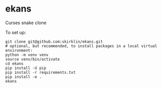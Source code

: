# ekans

Curses snake clone

To set up:

```
git clone git@github.com:skirklin/ekans.git
# optional, but recommended, to install packages in a local virtual environment:
python -m venv venv
source venv/bin/activate
cd ekans
pip install -U pip
pip install -r requirements.txt
pip install -e .
ekans
```
